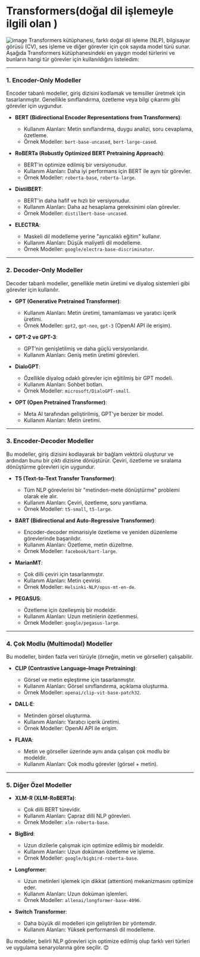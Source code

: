 # Transformers(doğal dil işlemeyle ilgili olan )

![image](https://github.com/user-attachments/assets/88f3517e-2de2-4456-8786-a1ffc31259b2)
Transformers kütüphanesi, farklı doğal dil işleme (NLP), bilgisayar görüsü (CV), ses işleme ve diğer görevler için çok sayıda model türü sunar. Aşağıda Transformers kütüphanesindeki en yaygın model türlerini ve bunların hangi tür görevler için kullanıldığını listeledim:

---

### **1. Encoder-Only Modeller**
Encoder tabanlı modeller, giriş dizisini kodlamak ve temsiller üretmek için tasarlanmıştır. Genellikle sınıflandırma, özetleme veya bilgi çıkarımı gibi görevler için uygundur.

- **BERT (Bidirectional Encoder Representations from Transformers)**:
  - Kullanım Alanları: Metin sınıflandırma, duygu analizi, soru cevaplama, özetleme.
  - Örnek Modeller: `bert-base-uncased`, `bert-large-cased`.

- **RoBERTa (Robustly Optimized BERT Pretraining Approach)**:
  - BERT'in optimize edilmiş bir versiyonudur.
  - Kullanım Alanları: Daha iyi performans için BERT ile aynı tür görevler.
  - Örnek Modeller: `roberta-base`, `roberta-large`.

- **DistilBERT**:
  - BERT'in daha hafif ve hızlı bir versiyonudur.
  - Kullanım Alanları: Daha az hesaplama gereksinimi olan görevler.
  - Örnek Modeller: `distilbert-base-uncased`.

- **ELECTRA**:
  - Maskeli dil modelleme yerine "ayrıcalıklı eğitim" kullanır.
  - Kullanım Alanları: Düşük maliyetli dil modelleme.
  - Örnek Modeller: `google/electra-base-discriminator`.

---

### **2. Decoder-Only Modeller**
Decoder tabanlı modeller, genellikle metin üretimi ve diyalog sistemleri gibi görevler için kullanılır.

- **GPT (Generative Pretrained Transformer)**:
  - Kullanım Alanları: Metin üretimi, tamamlaması ve yaratıcı içerik üretimi.
  - Örnek Modeller: `gpt2`, `gpt-neo`, `gpt-3` (OpenAI API ile erişim).

- **GPT-2 ve GPT-3**:
  - GPT’nin genişletilmiş ve daha güçlü versiyonlarıdır.
  - Kullanım Alanları: Geniş metin üretimi görevleri.

- **DialoGPT**:
  - Özellikle diyalog odaklı görevler için eğitilmiş bir GPT modeli.
  - Kullanım Alanları: Sohbet botları.
  - Örnek Modeller: `microsoft/DialoGPT-small`.

- **OPT (Open Pretrained Transformer)**:
  - Meta AI tarafından geliştirilmiş, GPT'ye benzer bir model.
  - Kullanım Alanları: Metin üretimi.

---

### **3. Encoder-Decoder Modeller**
Bu modeller, giriş dizisini kodlayarak bir bağlam vektörü oluşturur ve ardından bunu bir çıktı dizisine dönüştürür. Çeviri, özetleme ve sıralama dönüştürme görevleri için uygundur.

- **T5 (Text-to-Text Transfer Transformer)**:
  - Tüm NLP görevlerini bir "metinden-mete dönüştürme" problemi olarak ele alır.
  - Kullanım Alanları: Çeviri, özetleme, soru yanıtlama.
  - Örnek Modeller: `t5-small`, `t5-large`.

- **BART (Bidirectional and Auto-Regressive Transformer)**:
  - Encoder-decoder mimarisiyle özetleme ve yeniden düzenleme görevlerinde başarılıdır.
  - Kullanım Alanları: Özetleme, metin düzeltme.
  - Örnek Modeller: `facebook/bart-large`.

- **MarianMT**:
  - Çok dilli çeviri için tasarlanmıştır.
  - Kullanım Alanları: Metin çevirisi.
  - Örnek Modeller: `Helsinki-NLP/opus-mt-en-de`.

- **PEGASUS**:
  - Özetleme için özelleşmiş bir modeldir.
  - Kullanım Alanları: Uzun metinlerin özetlenmesi.
  - Örnek Modeller: `google/pegasus-large`.

---

### **4. Çok Modlu (Multimodal) Modeller**
Bu modeller, birden fazla veri türüyle (örneğin, metin ve görseller) çalışabilir.

- **CLIP (Contrastive Language–Image Pretraining)**:
  - Görsel ve metin eşleştirme için tasarlanmıştır.
  - Kullanım Alanları: Görsel sınıflandırma, açıklama oluşturma.
  - Örnek Modeller: `openai/clip-vit-base-patch32`.

- **DALL·E**:
  - Metinden görsel oluşturma.
  - Kullanım Alanları: Yaratıcı içerik üretimi.
  - Örnek Modeller: OpenAI API ile erişim.

- **FLAVA**:
  - Metin ve görseller üzerinde aynı anda çalışan çok modlu bir modeldir.
  - Kullanım Alanları: Çok modlu görevler (görsel + metin).

---

### **5. Diğer Özel Modeller**

- **XLM-R (XLM-RoBERTa)**:
  - Çok dilli BERT türevidir.
  - Kullanım Alanları: Çapraz dilli NLP görevleri.
  - Örnek Modeller: `xlm-roberta-base`.

- **BigBird**:
  - Uzun dizilerle çalışmak için optimize edilmiş bir modeldir.
  - Kullanım Alanları: Uzun doküman özetleme ve işleme.
  - Örnek Modeller: `google/bigbird-roberta-base`.

- **Longformer**:
  - Uzun metinleri işlemek için dikkat (attention) mekanizmasını optimize eder.
  - Kullanım Alanları: Uzun doküman işlemleri.
  - Örnek Modeller: `allenai/longformer-base-4096`.

- **Switch Transformer**:
  - Daha büyük dil modelleri için geliştirilen bir yöntemdir.
  - Kullanım Alanları: Yüksek performanslı dil modelleme.

Bu modeller, belirli NLP görevleri için optimize edilmiş olup farklı veri türleri ve uygulama senaryolarına göre seçilir. 😊
